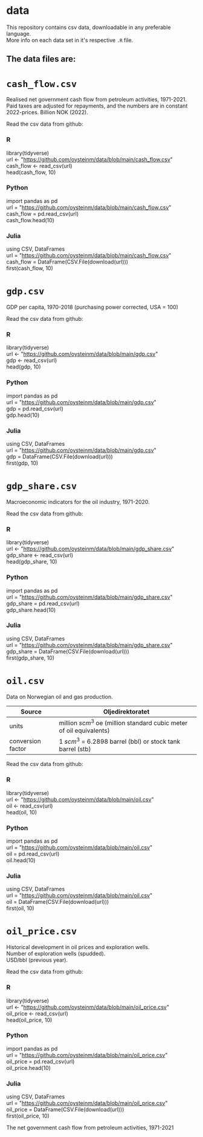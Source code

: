 # data

This repository contains csv data, downloadable in any preferable language.  
More info on each data set in it's respective `.R` file.

## The data files are:

# `cash_flow.csv`

Realised net government cash flow from petroleum activities, 1971-2021. Paid taxes are adjusted for repayments, and the numbers are in constant 2022-prices. Billion NOK (2022).

Read the csv data from github:

### R

  library(tidyverse)  
  url <- "https://github.com/oysteinm/data/blob/main/cash_flow.csv"  
  cash_flow <- read_csv(url)  
  head(cash_flow, 10)  

### Python

  import pandas as pd  
  url = "https://github.com/oysteinm/data/blob/main/cash_flow.csv"  
  cash_flow = pd.read_csv(url)  
  cash_flow.head(10)  

### Julia

  using CSV, DataFrames  
  url = "https://github.com/oysteinm/data/blob/main/cash_flow.csv"  
  cash_flow = DataFrame(CSV.File(download(url)))  
  first(cash_flow, 10)  


# `gdp.csv`

GDP per capita, 1970-2018 (purchasing power corrected, USA = 100)

Read the csv data from github:

### R

  library(tidyverse)  
  url <- "https://github.com/oysteinm/data/blob/main/gdp.csv"  
  gdp <- read_csv(url)  
  head(gdp, 10)  

### Python

  import pandas as pd  
  url = "https://github.com/oysteinm/data/blob/main/gdp.csv"  
  gdp = pd.read_csv(url)  
  gdp.head(10)  

### Julia

  using CSV, DataFrames  
  url = "https://github.com/oysteinm/data/blob/main/gdp.csv"  
  gdp = DataFrame(CSV.File(download(url)))  
  first(gdp, 10)  

# `gdp_share.csv`

Macroeconomic indicators for the oil industry, 1971-2020. 

Read the csv data from github:

### R

  library(tidyverse)  
  url <- "https://github.com/oysteinm/data/blob/main/gdp_share.csv"  
  gdp_share <- read_csv(url)  
  head(gdp_share, 10)  

### Python

  import pandas as pd  
  url = "https://github.com/oysteinm/data/blob/main/gdp_share.csv"  
  gdp_share = pd.read_csv(url)  
  gdp_share.head(10)  

### Julia

  using CSV, DataFrames  
  url = "https://github.com/oysteinm/data/blob/main/gdp_share.csv"  
  gdp_share = DataFrame(CSV.File(download(url)))  
  first(gdp_share, 10)  

# `oil.csv`

Data on Norwegian oil and gas production.

| Source   | Oljedirektoratet  |
|---|---|
| units  | million $scm^3$ oe (million standard cubic meter of oil equivalents)   |
| conversion factor   | 1 $scm^3$ = 6.2898 barrel (bbl) or stock tank barrel (stb)  |

Read the csv data from github:

### R

  library(tidyverse)  
  url <- "https://github.com/oysteinm/data/blob/main/oil.csv"  
  oil <- read_csv(url)  
  head(oil, 10)  

### Python

  import pandas as pd  
  url = "https://github.com/oysteinm/data/blob/main/oil.csv"  
  oil = pd.read_csv(url)  
  oil.head(10)  

### Julia

  using CSV, DataFrames  
  url = "https://github.com/oysteinm/data/blob/main/oil.csv"  
  oil = DataFrame(CSV.File(download(url)))  
  first(oil, 10)  

# `oil_price.csv`

Historical development in oil prices and exploration wells.  
Number of exploration wells (spudded).  
USD/bbl (previous year).

Read the csv data from github:

### R

  library(tidyverse)  
  url <- "https://github.com/oysteinm/data/blob/main/oil_price.csv"  
  oil_price <- read_csv(url)  
  head(oil_price, 10)  

### Python

  import pandas as pd  
  url = "https://github.com/oysteinm/data/blob/main/oil_price.csv"  
  oil_price = pd.read_csv(url)  
  oil_price.head(10)  

### Julia

  using CSV, DataFrames  
  url = "https://github.com/oysteinm/data/blob/main/oil_price.csv"  
  oil_price = DataFrame(CSV.File(download(url)))  
  first(oil_price, 10)  



The net government cash flow from petroleum activities, 1971-2021												
